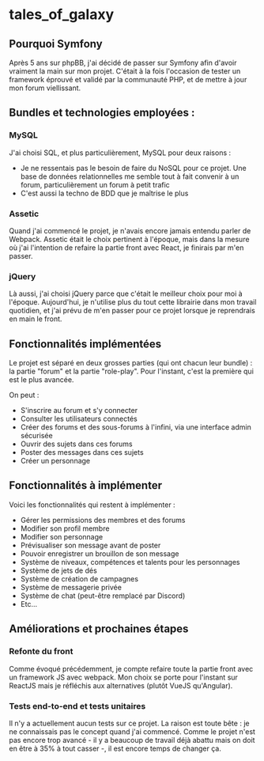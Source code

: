 tales_of_galaxy
===============

## Pourquoi Symfony

Après 5 ans sur phpBB, j'ai décidé de passer sur Symfony afin d'avoir vraiment la main sur mon projet. C'était à la fois l'occasion de tester un framework éprouvé et validé par la communauté PHP, et de mettre à jour mon forum viellissant.

## Bundles et technologies employées :

### MySQL

J'ai choisi SQL, et plus particulièrement, MySQL pour deux raisons :  

* Je ne ressentais pas le besoin de faire du NoSQL pour ce projet. Une base de données relationnelles me semble tout à fait convenir à un forum, particulièrement un forum à petit trafic
* C'est aussi la techno de BDD que je maîtrise le plus 

### Assetic 

Quand j'ai commencé le projet, je n'avais encore jamais entendu parler de Webpack. Assetic était le choix pertinent à l'époque, mais dans la mesure où j'ai l'intention de refaire la partie front avec React, je finirais par m'en passer.

### jQuery

Là aussi, j'ai choisi jQuery parce que c'était le meilleur choix pour moi à l'époque. Aujourd'hui, je n'utilise plus du tout cette librairie dans mon travail quotidien, et j'ai prévu de m'en passer pour ce projet lorsque je reprendrais en main le front.

## Fonctionnalités implémentées

Le projet est séparé en deux grosses parties (qui ont chacun leur bundle) : la partie "forum" et la partie "role-play". Pour l'instant, c'est la première qui est le plus avancée.  

On peut :  

* S'inscrire au forum et s'y connecter
* Consulter les utilisateurs connectés 
* Créer des forums et des sous-forums à l'infini, via une interface admin sécurisée
* Ouvrir des sujets dans ces forums
* Poster des messages dans ces sujets
* Créer un personnage

## Fonctionnalités à implémenter

Voici les fonctionnalités qui restent à implémenter :  

* Gérer les permissions des membres et des forums
* Modifier son profil membre
* Modifier son personnage
* Prévisualiser son message avant de poster
* Pouvoir enregistrer un brouillon de son message
* Système de niveaux, compétences et talents pour les personnages
* Système de jets de dés
* Système de création de campagnes
* Système de messagerie privée
* Système de chat (peut-être remplacé par Discord)
* Etc...

## Améliorations et prochaines étapes

### Refonte du front

Comme évoqué précédemment, je compte refaire toute la partie front avec un framework JS avec webpack. Mon choix se porte pour l'instant sur ReactJS mais je réfléchis aux alternatives (plutôt VueJS qu'Angular).

### Tests end-to-end et tests unitaires

Il n'y a actuellement aucun tests sur ce projet. La raison est toute bête : je ne connaissais pas le concept quand j'ai commencé. Comme le projet n'est pas encore trop avancé - il y a beaucoup de travail déjà abattu mais on doit en être à 35% à tout casser -, il est encore temps de changer ça.